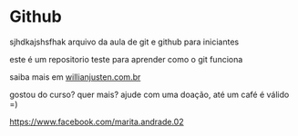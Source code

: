 # Github
sjhdkajshsfhak
arquivo da aula de git e github para iniciantes

este é um repositorio teste para aprender como o git funciona

saiba mais em [willianjusten.com.br](http://willianjusten.com.br)

gostou do curso? quer mais? ajude com uma doação, até um café é válido =)

https://www.facebook.com/marita.andrade.02
